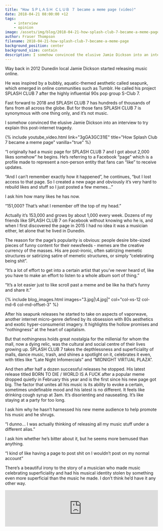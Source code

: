 ```yaml
---
title: "How ＳＰＬＡＳＨ ＣＬＵＢ ７ became a meme page (video)"
date: 2018-04-21 08:00:00 +12
tags:
    - interview
    - opinion
image: /assets/img/blog/2018-04-21-how-splash-club-7-became-a-meme-page/cover.jpg
author: Fraser Thompson
filename: 2018-04-21-how-splash-club-7-became-a-meme-page
background_position: center
background_size: contain
description: I somehow convinced the elusive Jamie Dickson into an interview to try explain this post-internet tragedy.
---
```


Way back in 2012 Dunedin local Jamie Dickson started releasing music online. 

He was inspired by a bubbly, aquatic-themed aesthetic called seapunk, which emerged in online communities such as Tumblr. He called his project SPLASH CLUB 7 after the highly influential 90s pop group S-Club 7.

Fast forward to 2018 and SPLASH CLUB 7 has hundreds of thousands of fans from all across the globe. But for those fans SPLASH CLUB 7 is synonymous with one thing only, and it’s not music. 

I somehow convinced the elusive Jamie Dickson into an interview to try explain this post-internet tragedy.

<!-- more -->

{% include youtube_video.html link="3gGA3GC31lE" title="How Splash Club 7 became a meme page" vanilla="true" %}

“I originally had a music page for SPLASH CLUB 7 and I got about 2,000 likes somehow” he begins. He’s referring to a Facebook “page” which is a profile made to represent a non-person entity that fans can “like” to receive updates.

“And I can’t remember exactly how it happened”, he continues, “but I lost access to that page. So I created a new page and obviously it’s very hard to rebuild likes and stuff so I just posted a few memes...”

I ask him how many likes he has now.

“151,000? That’s what I remember off the top of my head.”

Actually it’s 153,000 and grows by about 1,000 every week. Dozens of my friends like SPLASH CLUB 7 on Facebook without knowing who he is, and when I first discovered the page in 2015 I had no idea it was a musician either, let alone that he lived in Dunedin.

The reason for the page’s popularity is obvious: people desire bite-sized pieces of funny content for their newsfeeds - memes are the creative currency of the masses. His are post-ironic, often satirizing memetic structures or satirizing satire of memetic structures, or simply “celebrating being shit”.

“It’s a lot of effort to get into a certain artist that you’ve never heard of, like you have to make an effort to listen to a whole album sort of thing.”

“It’s a lot easier just to like scroll past a meme and be like ha that’s funny and share it.”

{% include blog_images.html images="3.jpg|\\4.jpg|" col="col-xs-12 col-md-6 col-md-offset-3" %}

After his seapunk releases he started to take on aspects of vaporwave, another internet micro-genre defined by its obsession with 80s aesthetics and exotic hyper-consumerist imagery. It highlights the hollow promises and “nothingness” at the heart of capitalism.

But that nothingness holds great nostalgia for the millenial for whom the mall, now a dying relic, was the cultural and social centre of their lives growing up. SPLASH CLUB 7 takes the depthlessness and superficiality of malls, dance music, trash, and shines a spotlight on it, celebrates it even, with titles like “Late Night Infomercials” and “MIDNIGHT VIRTUAL PLAZA”.

And then after half a dozen successful releases he stopped. His latest release titled BORN TO DIE / WORLD IS A FUCK after a popular meme dropped quietly in February this year and is the first since his new page got big. The factor that unites all his music is its ability to evoke a certain, sometimes undefinable mood and his latest is no different. It feels like drinking cough syrup at 3am. It’s disorienting and nauseating. It’s like staying at a party for too long.

I ask him why he hasn’t harnessed his new meme audience to help promote his music and he shrugs.

“I dunno… I was actually thinking of releasing all my music stuff under a different alias.”

I ask him whether he’s bitter about it, but he seems more bemused than anything.

“I kind of like having a page to post shit on I wouldn’t post on my normal account”

There’s a beautiful irony to the story of a musician who made music celebrating superficiality and had his musical identity stolen by something even more superficial than the music he made. I don’t think he’d have it any other way.

<center><iframe style="border: 0; width: 100%; height: 120px;" src="https://bandcamp.com/EmbeddedPlayer/album=2563621841/size=large/bgcol=ffffff/linkcol=0687f5/tracklist=false/artwork=small/transparent=true/" seamless><a href="http://splash-club-7.bandcamp.com/album/born-to-die-world-is-a-fuck">BORN TO DIE / WORLD IS A FUCK by Splash Club 7</a></iframe></center>

